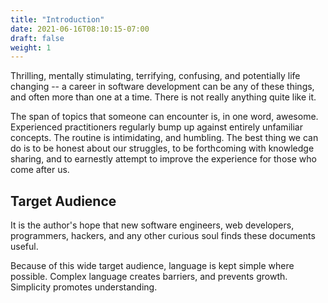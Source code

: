 ```yaml
---
title: "Introduction"
date: 2021-06-16T08:10:15-07:00
draft: false
weight: 1
---
```


Thrilling, mentally stimulating, terrifying, confusing, and potentially life changing -- a career in software development can be any of these things, and often more than one at a time. There is not really anything quite like it.

The span of topics that someone can encounter is, in one word, awesome. Experienced practitioners regularly bump up against entirely unfamiliar concepts. The routine is intimidating, and humbling. The best thing we can do is to be honest about our struggles, to be forthcoming with knowledge sharing, and to earnestly attempt to improve the experience for those who come after us. 

## Target Audience

It is the author's hope that new software engineers, web developers, programmers, hackers, and any other curious soul finds these documents useful.

Because of this wide target audience, language is kept simple where possible. Complex language creates barriers, and prevents growth. Simplicity promotes understanding.
